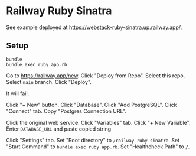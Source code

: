 # Railway Ruby Sinatra

See example deployed at
<https://webstack-ruby-sinatra.up.railway.app/>.

## Setup

```
bundle
bundle exec ruby app.rb
```

Go to <https://railway.app/new>.
Click "Deploy from Repo".
Select this repo.
Select `main` branch.
Click "Deploy".

It will fail.

Click "+ New" button.
Click "Database".
Click "Add PostgreSQL".
Click "Connect" tab.
Copy "Postgres Connection URL".

Click the original web service.
Click "Variables" tab.
Click "+ New Variable".
Enter `DATABASE_URL` and paste copied string.

Click "Settings" tab.
Set "Root directory" to `/railway-ruby-sinatra`.
Set "Start Command" to `bundle exec ruby app.rb`.
Set "Healthcheck Path" to `/`.

